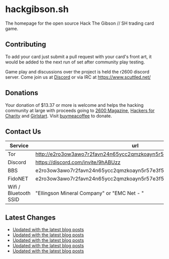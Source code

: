 # hackgibson.sh
The homepage for the open source Hack The Gibson // SH trading card game.


## Contributing

To add your card just submit a pull request with your card's front art, it would be added to the next run of set after community play testing.

Game play and discussions over the project is held the r2600 discord server. Come join us at [Discord](https://discord.com/invite/9hABUzz) or via IRC at https://www.scuttled.net/


## Donations

Your donation of $13.37 or more is welcome and helps the hacking community at large with proceeds going to [2600 Magazine](https://2600.com/), [Hackers for Charity](https://hackersforcharity.org) and [Girlstart](https://girlstart.org).  Visit [buymeacoffee](https://www.buymeacoffee.com/hackgibson.sh) to donate.


## Contact Us

Service | url
-|-
Tor | http://e2ro3ow3awo7r2favn24n65ycc2qmzkoayn5r57e3f56nvjwdcgg32ad.onion
Discord | https://discord.com/invite/9hABUzz
BBS | e2ro3ow3awo7r2favn24n65ycc2qmzkoayn5r57e3f56nvjwdcgg32ad.onion:23
FidoNET | e2ro3ow3awo7r2favn24n65ycc2qmzkoayn5r57e3f56nvjwdcgg32ad.onion:24554
Wifi / Bluetooth SSID | "Ellingson Mineral Company" or "EMC Net - <fidonet address>"

## Latest Changes
<!-- BLOG-POST-LIST:START -->
- [Updated with the latest blog posts](https://github.com/DFW2600/hackgibson.sh/commit/3656335b8716a2bbd2eef1c6b2826876c23eb336)
- [Updated with the latest blog posts](https://github.com/DFW2600/hackgibson.sh/commit/1d24f7464ccd27399c249b737d9ebbb68d42cbca)
- [Updated with the latest blog posts](https://github.com/DFW2600/hackgibson.sh/commit/2304f80fc41a550945be83c985f8183fb4b649b4)
- [Updated with the latest blog posts](https://github.com/DFW2600/hackgibson.sh/commit/760ddd5e345a08a3a4f1c4c04de4badfde233daf)
- [Updated with the latest blog posts](https://github.com/DFW2600/hackgibson.sh/commit/d3985ce29513ca81746f34fbe00873c8b1223836)
<!-- BLOG-POST-LIST:END -->
